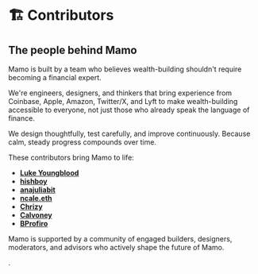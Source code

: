# 🏗️ Contributors

## The people behind Mamo

Mamo is built by a team who believes wealth-building shouldn't require becoming a financial expert.&#x20;

We're engineers, designers, and thinkers that bring experience from Coinbase, Apple, Amazon, Twitter/X, and Lyft to make wealth-building accessible to everyone, not just those who already speak the language of finance.&#x20;

We design thoughtfully, test carefully, and improve continuously. Because calm, steady progress compounds over time.

These contributors bring Mamo to life:

* [**Luke Youngblood**](https://x.com/LukeYoungblood)
* [**hishboy**](https://x.com/hishboy)
* [**anajuliabit**](https://x.com/anajuliabit)
* [**ncale.eth**](https://x.com/nick_brodeur)
* [**Chrizy**](https://x.com/heyitschrizzle)
* [**Calvoney**](https://x.com/calvoney)
* [**BProfiro**](https://x.com/bprofiro)

Mamo is supported by a community of engaged builders, designers, moderators, and advisors who actively shape the future of Mamo.

.
